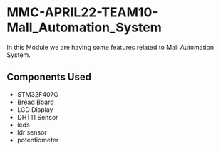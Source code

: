# MMC-APRIL22-TEAM10-Mall_Automation_System
In this Module we are having some features related to Mall Automation System.
## Components Used
* STM32F407G
* Bread Board
* LCD Display
* DHT11 Sensor
* leds
* ldr sensor
* potentiometer

